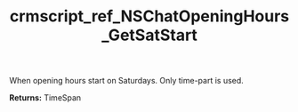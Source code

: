 ﻿---
title: crmscript_ref_NSChatOpeningHours_GetSatStart
description: TimeSpan NSChatOpeningHours.GetSatStart()
intellisense: NSChatOpeningHours.GetSatStart
keywords: NSChatOpeningHours, GetSatStart
so.topic: reference
---

When opening hours start on Saturdays. Only time-part is used.

**Returns:** TimeSpan



